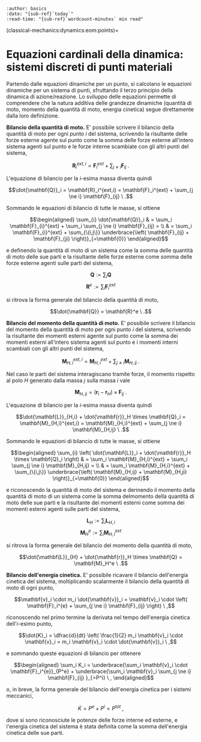 ```{article-info}
:author: basics
:date: "{sub-ref}`today`"
:read-time: "{sub-ref}`wordcount-minutes` min read"
```

(classical-mechanics:dynamics:eom:points)=
# Equazioni cardinali della dinamica: sistemi discreti di punti materiali

Partendo dalle equazioni dinamiche per un punto, si calcolano le equazioni dinamiche per un sistema di punti, sfruttando il terzo principio della dinamica di azione/reazione. Lo sviluppo delle equazioni permette di comprendere che la natura additiva delle grandezze dinamiche (quantità di moto, momento della quantità di moto, energia cinetica) segue direttamente dalla loro definizione.

**Bilancio della quantità di moto.**
E' possibile scrivere il bilancio della quantità di moto per ogni punto $i$ del sistema, scrivendo la risultante delle forze esterne agente sul punto come la somma delle forze esterne all'intero sistema agenti sul punto e le forze interne scambiate con gli altri punti del sistema,

$$\mathbf{R}_i^{ext,i} = \mathbf{F}_i^{ext} + \sum_{j \ne i} \mathbf{F}_{ij} \ .$$

L'equazione di bilancio per la $i$-esima massa diventa quindi

$$\dot{\mathbf{Q}}_i = \mathbf{R}_i^{ext,i} = \mathbf{F}_i^{ext} + \sum_{j \ne i} \mathbf{F}_{ij} \ .$$

Sommando le equazioni di bilancio di tutte le masse, si ottiene

$$\begin{aligned}
\sum_{i} \dot{\mathbf{Q}}_i & = \sum_i \mathbf{F}_{i}^{ext} + \sum_i \sum_{j \ne i} \mathbf{F}_{ij} = \\
                            & = \sum_i \mathbf{F}_{i}^{ext} + \sum_{\{i,j\}} \underbrace{\left( \mathbf{F}_{ij} + \mathbf{F}_{ji} \right)}_{=\mathbf{0}} 
\end{aligned}$$

e definendo la quantità di moto di un sistema come la somma delle quantità di moto delle sue parti e la risultante delle forze esterne come somma delle forze esterne agenti sulle parti del sistema, 

  $$\mathbf{Q} := \sum_i \mathbf{Q}$$
  $$\mathbf{R}^e := \sum_i \mathbf{F}_i^{ext}$$

si ritrova la forma generale del bilancio della quantità di moto,

$$\dot{\mathbf{Q}} = \mathbf{R}^e \ .$$

**Bilancio del momento della quantità di moto.**
E' possibile scrivere il bilancio del momento della quantità di moto per ogni punto $i$ del sistema, scrivendo la risultante dei momenti esterni agente sul punto come la somma dei momenti esterni all'intero sistema agenti sul punto e i momenti interni scambiati con gli altri punti del sistema,

$$\mathbf{M}_{H,i}^{ext,i} = \mathbf{M}_{H,i}^{ext} + \sum_{j \ne i} \mathbf{M}_{H,ij} \ .$$

Nel caso le parti del sistema interagiscano tramite forze, il momento rispetto al polo $H$ generato dalla massa $j$ sulla massa $i$ vale

$$\mathbf{M}_{H,ij} = (\mathbf{r}_i - \mathbf{r}_H) \times \mathbf{F}_{ij} \ .$$

L'equazione di bilancio per la $i$-esima massa diventa quindi

$$\dot{\mathbf{L}}_{H,i} + \dot{\mathbf{r}}_H \times \mathbf{Q}_i = \mathbf{M}_{H,i}^{ext,i} = \mathbf{M}_{H,i}^{ext} + \sum_{j \ne i} \mathbf{M}_{H,ij} \ .$$

Sommando le equazioni di bilancio di tutte le masse, si ottiene

$$\begin{aligned}
\sum_{i} \left( \dot{\mathbf{L}}_i + \dot{\mathbf{r}}_H \times \mathbf{Q}_i \right) & = \sum_i \mathbf{M}_{H,i}^{ext} + \sum_i \sum_{j \ne i} \mathbf{M}_{H,ij} = \\
                            & = \sum_i \mathbf{M}_{H,i}^{ext} + \sum_{\{i,j\}} \underbrace{\left( \mathbf{M}_{H,ij} + \mathbf{M}_{H,ji} \right)}_{=\mathbf{0}} 
\end{aligned}$$

e riconoscendo la quantità di moto del sistema e derinendo il momento della quantità di moto di un sistema come la somma delmomento della quantità di moto delle sue parti e la risultante dei momenti esterni come somma dei momenti esterni agenti sulle parti del sistema, 

  $$\mathbf{L}_H := \sum_i \mathbf{L}_{H,i}$$
  $$\mathbf{M}_H^e := \sum_i \mathbf{M}_{H,i}^{ext}$$

si ritrova la forma generale del bilancio del momento della quantità di moto,

$$\dot{\mathbf{L}}_{H} + \dot{\mathbf{r}}_H \times \mathbf{Q} = \mathbf{M}_H^e \ .$$

**Bilancio dell'energia cinetica.**
E' possibile ricavare il bilancio dell'energia cinetica del sistema, moltiplicando scalarmente il bilancio della quantità di moto di ogni punto,

$$\mathbf{v}_i \cdot m_i \dot{\mathbf{v}}_i = \mathbf{v}_i \cdot \left( \mathbf{F}_i^{e} + \sum_{j \ne i} \mathbf{F}_{ij} \right) \ ,$$

riconoscendo nel primo termine la derivata nel tempo dell'energia cinetica dell'$i$-esimo punto,

$$\dot{K}_i = \dfrac{d}{dt} \left( \frac{1}{2} m_i \mathbf{v}_i \cdot \mathbf{v}_i = m_i \mathbf{v}_i \cdot \dot{\mathbf{v}}_i \ ,$$

e sommando queste equazioni di bilancio per ottenere

$$\begin{aligned}
  \sum_i K_i = \underbrace{\sum_i \mathbf{v}_i \cdot  \mathbf{F}_i^{e}}_{P^e} + \underbrace{\sum_i \mathbf{v}_i \sum_{j \ne i} \mathbf{F}_{ij} }_{=P^i} \ , 
\end{aligned}$$

o, in breve, la forma generale del bilancio dell'energia cinetica per i sistemi meccanici,

$$\dot{K} = P^e + P^i = P^{tot} \ ,$$

dove si sono riconosciute le potenze delle forze interne ed esterne, e l'energia cinetica del sistema è stata definita come la somma dell'energia cinetica delle sue parti.
